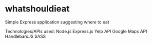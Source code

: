 # whatshouldieat
Simple Express application suggesting where to eat 

Technologies/APIs used:
Node.js 
Express.js
Yelp API
Google Maps API
HandlebarsJS
SASS
